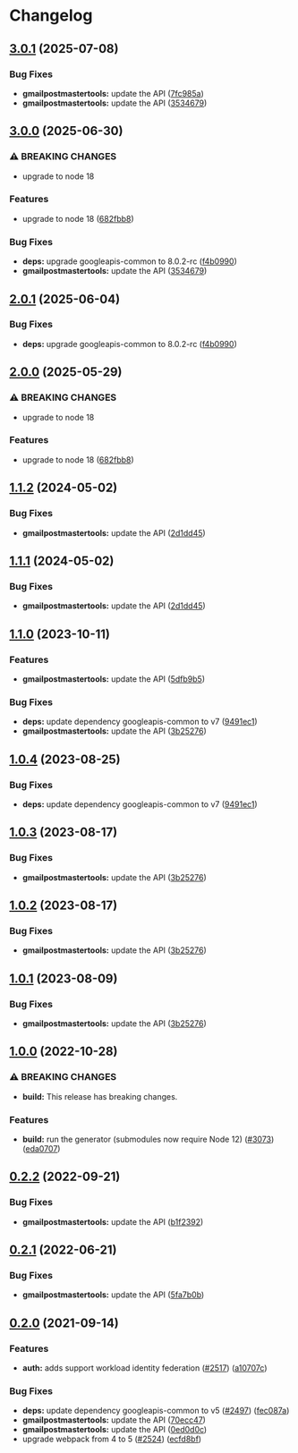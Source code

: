 # Changelog

## [3.0.1](https://github.com/googleapis/google-api-nodejs-client/compare/gmailpostmastertools-v3.0.0...gmailpostmastertools-v3.0.1) (2025-07-08)


### Bug Fixes

* **gmailpostmastertools:** update the API ([7fc985a](https://github.com/googleapis/google-api-nodejs-client/commit/7fc985ab902d0850d10d79c1fcf720e9c2501fbd))
* **gmailpostmastertools:** update the API ([3534679](https://github.com/googleapis/google-api-nodejs-client/commit/3534679439888ef60e677c616ad6c70fb54967c8))

## [3.0.0](https://github.com/googleapis/google-api-nodejs-client/compare/gmailpostmastertools-v2.0.1...gmailpostmastertools-v3.0.0) (2025-06-30)


### ⚠ BREAKING CHANGES

* upgrade to node 18

### Features

* upgrade to node 18 ([682fbb8](https://github.com/googleapis/google-api-nodejs-client/commit/682fbb869189ae92b3e9a194d37d0548af0c1f92))


### Bug Fixes

* **deps:** upgrade googleapis-common to 8.0.2-rc ([f4b0990](https://github.com/googleapis/google-api-nodejs-client/commit/f4b099071040cfbcfe4a2e7d487d45ee93b369e0))
* **gmailpostmastertools:** update the API ([3534679](https://github.com/googleapis/google-api-nodejs-client/commit/3534679439888ef60e677c616ad6c70fb54967c8))

## [2.0.1](https://github.com/googleapis/google-api-nodejs-client/compare/gmailpostmastertools-v2.0.0...gmailpostmastertools-v2.0.1) (2025-06-04)


### Bug Fixes

* **deps:** upgrade googleapis-common to 8.0.2-rc ([f4b0990](https://github.com/googleapis/google-api-nodejs-client/commit/f4b099071040cfbcfe4a2e7d487d45ee93b369e0))

## [2.0.0](https://github.com/googleapis/google-api-nodejs-client/compare/gmailpostmastertools-v1.1.2...gmailpostmastertools-v2.0.0) (2025-05-29)


### ⚠ BREAKING CHANGES

* upgrade to node 18

### Features

* upgrade to node 18 ([682fbb8](https://github.com/googleapis/google-api-nodejs-client/commit/682fbb869189ae92b3e9a194d37d0548af0c1f92))

## [1.1.2](https://github.com/googleapis/google-api-nodejs-client/compare/gmailpostmastertools-v1.1.1...gmailpostmastertools-v1.1.2) (2024-05-02)


### Bug Fixes

* **gmailpostmastertools:** update the API ([2d1dd45](https://github.com/googleapis/google-api-nodejs-client/commit/2d1dd456fd959314d4dfdd5066f32304ca6534a4))

## [1.1.1](https://github.com/googleapis/google-api-nodejs-client/compare/gmailpostmastertools-v1.1.0...gmailpostmastertools-v1.1.1) (2024-05-02)


### Bug Fixes

* **gmailpostmastertools:** update the API ([2d1dd45](https://github.com/googleapis/google-api-nodejs-client/commit/2d1dd456fd959314d4dfdd5066f32304ca6534a4))

## [1.1.0](https://github.com/googleapis/google-api-nodejs-client/compare/gmailpostmastertools-v1.0.4...gmailpostmastertools-v1.1.0) (2023-10-11)


### Features

* **gmailpostmastertools:** update the API ([5dfb9b5](https://github.com/googleapis/google-api-nodejs-client/commit/5dfb9b5e6ec320f2408dfd372daea4bd45ecb2a7))


### Bug Fixes

* **deps:** update dependency googleapis-common to v7 ([9491ec1](https://github.com/googleapis/google-api-nodejs-client/commit/9491ec1cdc3c413e7d73edcfcd59cf5c28a7c855))
* **gmailpostmastertools:** update the API ([3b25276](https://github.com/googleapis/google-api-nodejs-client/commit/3b25276be01f6dec109af16a055d095818271d99))

## [1.0.4](https://github.com/googleapis/google-api-nodejs-client/compare/gmailpostmastertools-v1.0.3...gmailpostmastertools-v1.0.4) (2023-08-25)


### Bug Fixes

* **deps:** update dependency googleapis-common to v7 ([9491ec1](https://github.com/googleapis/google-api-nodejs-client/commit/9491ec1cdc3c413e7d73edcfcd59cf5c28a7c855))

## [1.0.3](https://github.com/googleapis/google-api-nodejs-client/compare/gmailpostmastertools-v1.0.2...gmailpostmastertools-v1.0.3) (2023-08-17)


### Bug Fixes

* **gmailpostmastertools:** update the API ([3b25276](https://github.com/googleapis/google-api-nodejs-client/commit/3b25276be01f6dec109af16a055d095818271d99))

## [1.0.2](https://github.com/googleapis/google-api-nodejs-client/compare/gmailpostmastertools-v1.0.1...gmailpostmastertools-v1.0.2) (2023-08-17)


### Bug Fixes

* **gmailpostmastertools:** update the API ([3b25276](https://github.com/googleapis/google-api-nodejs-client/commit/3b25276be01f6dec109af16a055d095818271d99))

## [1.0.1](https://github.com/googleapis/google-api-nodejs-client/compare/gmailpostmastertools-v1.0.0...gmailpostmastertools-v1.0.1) (2023-08-09)


### Bug Fixes

* **gmailpostmastertools:** update the API ([3b25276](https://github.com/googleapis/google-api-nodejs-client/commit/3b25276be01f6dec109af16a055d095818271d99))

## [1.0.0](https://github.com/googleapis/google-api-nodejs-client/compare/gmailpostmastertools-v0.2.2...gmailpostmastertools-v1.0.0) (2022-10-28)


### ⚠ BREAKING CHANGES

* **build:** This release has breaking changes.

### Features

* **build:** run the generator (submodules now require Node 12) ([#3073](https://github.com/googleapis/google-api-nodejs-client/issues/3073)) ([eda0707](https://github.com/googleapis/google-api-nodejs-client/commit/eda07079dadab46a80b6f9ede618f4f43030169e))

## [0.2.2](https://github.com/googleapis/google-api-nodejs-client/compare/gmailpostmastertools-v0.2.1...gmailpostmastertools-v0.2.2) (2022-09-21)


### Bug Fixes

* **gmailpostmastertools:** update the API ([b1f2392](https://github.com/googleapis/google-api-nodejs-client/commit/b1f2392e484e503b3899e2ac69c61a29380ad20c))

## [0.2.1](https://github.com/googleapis/google-api-nodejs-client/compare/gmailpostmastertools-v0.2.0...gmailpostmastertools-v0.2.1) (2022-06-21)


### Bug Fixes

* **gmailpostmastertools:** update the API ([5fa7b0b](https://github.com/googleapis/google-api-nodejs-client/commit/5fa7b0b1cbc1eb532d6d0e092f2acfdb1220c088))

## [0.2.0](https://www.github.com/googleapis/google-api-nodejs-client/compare/gmailpostmastertools-v0.1.0...gmailpostmastertools-v0.2.0) (2021-09-14)


### Features

* **auth:** adds support workload identity federation ([#2517](https://www.github.com/googleapis/google-api-nodejs-client/issues/2517)) ([a10707c](https://www.github.com/googleapis/google-api-nodejs-client/commit/a10707c477759e7c9ef6360a2fe800856fb600c1))


### Bug Fixes

* **deps:** update dependency googleapis-common to v5 ([#2497](https://www.github.com/googleapis/google-api-nodejs-client/issues/2497)) ([fec087a](https://www.github.com/googleapis/google-api-nodejs-client/commit/fec087abcf3d994dd41c3ffa0a0c12b1f9f09dae))
* **gmailpostmastertools:** update the API ([70ecc47](https://www.github.com/googleapis/google-api-nodejs-client/commit/70ecc470344804b5f48085b1e29a039347946282))
* **gmailpostmastertools:** update the API ([0ed0d0c](https://www.github.com/googleapis/google-api-nodejs-client/commit/0ed0d0c586c998c118216451f1ef92eb57c97693))
* upgrade webpack from 4 to 5  ([#2524](https://www.github.com/googleapis/google-api-nodejs-client/issues/2524)) ([ecfd8bf](https://www.github.com/googleapis/google-api-nodejs-client/commit/ecfd8bfcd06e1beabff7ec9a8c4000222379eb8d))
